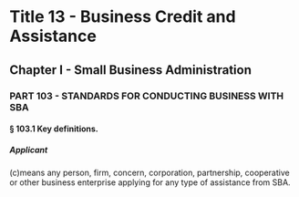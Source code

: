 
# Title 13 - Business Credit and Assistance
## Chapter I - Small Business Administration
### PART 103 - STANDARDS FOR CONDUCTING BUSINESS WITH SBA
#### § 103.1 Key definitions.
##### Applicant

(c)means any person, firm, concern, corporation, partnership, cooperative or other business enterprise applying for any type of assistance from SBA.
